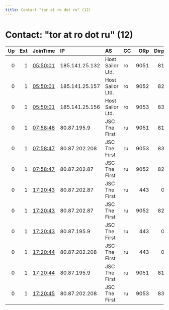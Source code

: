 ```yaml
---
title: Contact "tor at ro dot ru" (12)
---
```


# Contact: "tor at ro dot ru" (12)

|   Up |   Ext | JoinTime                                                                                            | IP             | AS               | CC   |   ORp |   Dirp | OS    | Version   | Nickname         |   eFamMembers |
|-----:|------:|:----------------------------------------------------------------------------------------------------|:---------------|:-----------------|:-----|------:|-------:|:------|:----------|:-----------------|--------------:|
|    0 |     1 | [05:50:01](https://metrics.torproject.org/rs.html#details/212ACDC93B58BF68029F8C3F1EB0F8ECBDEA6D9E) | 185.141.25.132 | Host Sailor Ltd. | ro   |  9051 |     81 | Linux | 0.4.5.6   | UhaWIE2ywJpxnpub |             1 |
|    0 |     1 | [05:50:01](https://metrics.torproject.org/rs.html#details/4888CC2036908F1B627C91BFA85776A77B162B7A) | 185.141.25.157 | Host Sailor Ltd. | ro   |  9052 |     82 | Linux | 0.4.5.6   | XWG3hyb8rZTQspub |             1 |
|    0 |     1 | [05:50:01](https://metrics.torproject.org/rs.html#details/94DB62EF974FD24D48A6C032FCDF64468A2267A0) | 185.141.25.156 | Host Sailor Ltd. | ro   |  9053 |     83 | Linux | 0.4.5.6   | mPVQQuvFhppkJpub |             1 |
|    0 |     1 | [07:58:46](https://metrics.torproject.org/rs.html#details/1D05FE8881C49B283CD75CB8F28B56D067D5338D) | 80.87.195.9    | JSC The First    | ru   |  9051 |     81 | Linux | 0.4.5.6   | 09ThFUVuFqB1xpub |             1 |
|    0 |     1 | [07:58:47](https://metrics.torproject.org/rs.html#details/43CD924B06A35BCCE7BA42AC3B99DAAF3E35D83D) | 80.87.202.208  | JSC The First    | ru   |  9053 |     83 | Linux | 0.4.5.6   | 4K4SP0NYhuAxipub |             1 |
|    0 |     1 | [07:58:47](https://metrics.torproject.org/rs.html#details/5F834D816392D210CF66779460F0E36D77B22FAA) | 80.87.202.87   | JSC The First    | ru   |  9052 |     82 | Linux | 0.4.5.6   | wrB3zx2XmH5appub |             1 |
|    0 |     1 | [17:20:43](https://metrics.torproject.org/rs.html#details/291CE187A42DA32974FEC2C77AF91FB9F624B984) | 80.87.202.87   | JSC The First    | ru   |   443 |      0 | Linux | 0.4.5.6   | obSSXOP8Ko8izpri |             1 |
|    0 |     1 | [17:20:43](https://metrics.torproject.org/rs.html#details/37970EA41C7B6BDF40F77AC8F8338D22A0375A0E) | 80.87.202.87   | JSC The First    | ru   |  9052 |     82 | Linux | 0.4.5.6   | dc1YsuiJcv6wFpub |             1 |
|    0 |     1 | [17:20:43](https://metrics.torproject.org/rs.html#details/C38639D278A77E752FD0D9034D3D117C2825159F) | 80.87.195.9    | JSC The First    | ru   |   443 |      0 | Linux | 0.4.5.6   | jgve3AKInsSBYpri |             1 |
|    0 |     1 | [17:20:44](https://metrics.torproject.org/rs.html#details/9EAB38F6C62D0B339E78A325DB10F44518B5BCA7) | 80.87.202.208  | JSC The First    | ru   |   443 |      0 | Linux | 0.4.5.6   | pPbCfMh3PPKG7pri |             1 |
|    0 |     1 | [17:20:44](https://metrics.torproject.org/rs.html#details/A3CDC0132C609850D2D70828892BC8533A896207) | 80.87.195.9    | JSC The First    | ru   |  9051 |     81 | Linux | 0.4.5.6   | 7hW4L56qsphtdpub |             1 |
|    0 |     1 | [17:20:45](https://metrics.torproject.org/rs.html#details/6D3A63C9DE899B5631FDCF2040AB38619FD8F2FD) | 80.87.202.208  | JSC The First    | ru   |  9053 |     83 | Linux | 0.4.5.6   | 9DN8edGqq4dVspub |             1 |
